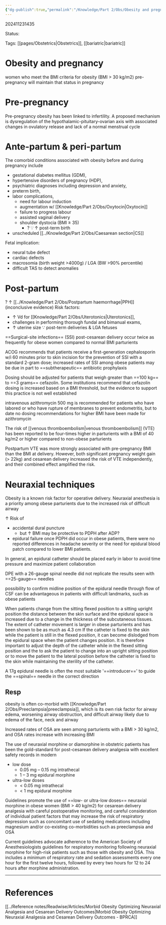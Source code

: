 ```yaml
---
{"dg-publish":true,"permalink":"/Knowledge/Part 2/Obs/Obesity and pregnancy/"}
---
```



202411231435

Status: 

Tags: [[pages/Obstetrics\|Obstetrics]], [[bariatric\|bariatric]]

# Obesity and pregnancy


women who meet the BMI criteria for obesity (BMI > 30 kg/m2) pre-pregnancy will maintain that status in pregnancy

# Pre-pregnancy
Pre-pregnancy obesity has been linked to infertility. A proposed mechanism is dysregulation of the hypothalamic-pituitary-ovarian axis with associated changes in ovulatory release and lack of a normal menstrual cycle

# Ante-partum & peri-partum
The comorbid conditions associated with obesity before and during pregnancy include
- gestational diabetes mellitus (GDM),
- hypertensive disorders of pregnancy (HDP),
- psychiatric diagnoses including depression and anxiety,
- preterm birth,
- labor complications,
	- need for labour induction
	- augmentation w/ [[Knowledge/Part 2/Obs/Oxytocin\|Oxytocin]]
	- failure to progress labour
	- assisted vaginal delivery
	- shoulder dystocia (BMI ≥ 35)
		- ? ∵ ↑ post-term birth
- unscheduled [[../Knowledge/Part 2/Obs/Caesarean section\|CS]]

Fetal implication:
- neural tube defect
- cardiac defects
- macrosomia (birth weight >4000g) / LGA (BW >90% percentile)
- difficult TAS to detect anomalies

# Post-partum
? ↑ [[../Knowledge/Part 2/Obs/Postpartum haemorrhage\|PPH]] (inconclusive evidence)
Risk factors:
- ↑ Vd for [[Knowledge/Part 2/Obs/Uterotonics\|Uterotonics]],
- challenges in performing thorough fundal and bimanual exams,
- ↑ uterine size ∵ post-term deliveries & LGA fetuses

==Surgical-site infections== (SSI) post-cesarean delivery occur twice as frequently for obese women compared to normal BMI parturients

ACOG recommends that patients receive a first-generation cephalosporin w/i 60 minutes prior to skin incision for the prevention of SSI with a standard 2-gram dose; increased rates of SSI among obese patients may be due in part to ==subtherapeutic== antibiotic prophylaxis

Dosing should be adjusted for patients that weigh greater than ==100 kg== to ==3 grams== cefazolin. Some institutions recommend that cefazolin dosing is increased based on a BMI threshold, but the evidence to support this practice is not well established

intravenous azithromycin 500 mg is recommended for patients who have labored or who have rupture of membranes to prevent endometritis, but to date no dosing recommendations for higher BMI have been made for azithromycin

The risk of [[venous thromboembolism\|venous thromboembolism]] (VTE) has been reported to be four-times higher in parturients with a BMI of 40 kg/m2 or higher compared to non-obese parturients

Postpartum VTE was more strongly associated with pre-pregnancy BMI than the BMI at delivery. However, both significant pregnancy weight gain (> 22kg) and cesarean delivery increased the risk of VTE independently, and their combined effect amplified the risk.

# Neuraxial techniques
Obesity is a known risk factor for operative delivery. Neuraxial anesthesia is a priority among obese parturients due to the increased risk of difficult airway

↑ Risk of 
- accidental dural puncture
	- but ↑ BMI may be protective to PDPH after ADP?
- epidural failure
once PDPH did occur in obese patients, there were no reported differences in headache severity or the need for epidural blood patch compared to lower BMI patients.

In general, an epidural catheter should be placed early in labor to avoid time pressure and maximize patient collaboration

DPE with a 26-gauge spinal needle did not replicate the results seen with ==25-gauge== needles

possibility to confirm midline position of the epidural needle through flow of CSF can be advantageous in patients with difficult landmarks, such as obese patients

When patients change from the sitting flexed position to a sitting upright position the distance between the skin surface and the epidural space is increased due to a change in the thickness of the subcutaneous tissues.
The extent of catheter movement is larger in obese parturients and has been shown to be as much as 4.3 cm
If the catheter is fixed to the skin while the patient is still in the flexed position, it can become dislodged from the epidural space when the patient changes position.
It is therefore important to adjust the depth of the catheter while in the flexed sitting position and the to ask the patient to change into an upright sitting position or to move the patient to the lateral position before the catheter is fixed to the skin while maintaining the sterility of the catheter.

A 17g epidural needle is often the most suitable '==introducer==' to guide the ==spinal== needle in the correct direction


## Resp

obesity is often co-morbid with [[Knowledge/Part 2/Obs/Preeclampsia\|preeclampsia]], which is its own risk factor for airway edema, worsening airway obstruction, and difficult airway likely due to edema of the face, neck and airway

Increased rates of OSA are seen among parturients with a BMI > 30 kg/m2, and OSA rates increase with increasing BMI

The use of neuraxial morphine or diamorphine in obstetric patients has been the gold-standard for post-cesarean delivery analgesia with excellent safety records in modern
- low dose 
	- 0.05 mg – 0.15 mg intrathecal
	- 1 – 3 mg epidural morphine
- ultra-low doses
	- < 0.05 mg intrathecal
	- < 1 mg epidural morphine

Guidelines promote the use of ==low- or ultra-low doses== neuraxial morphine in obese women (BMI > 40 kg/m2) for cesarean delivery analgesia with careful postoperative monitoring, and careful consideration of individual patient factors that may increase the risk of respiratory depression such as concomitant use of sedating medications including magnesium and/or co-existing co-morbidities such as preeclampsia and OSA

Current guidelines advocate adherence to the American Society of Anesthesiologists guidelines for respiratory monitoring following neuraxial morphine for high-risk patients such as those with obesity and OSA. 
This includes a minimum of respiratory rate and sedation assessments every one hour for the first twelve hours, followed by every two hours for 12 to 24 hours after morphine administration. 



___
# References
[[../Reference notes/Readwise/Articles/Morbid Obesity Optimizing Neuraxial Analgesia and Cesarean Delivery Outcomes\|Morbid Obesity Optimizing Neuraxial Analgesia and Cesarean Delivery Outcomes - BPRCA]]

